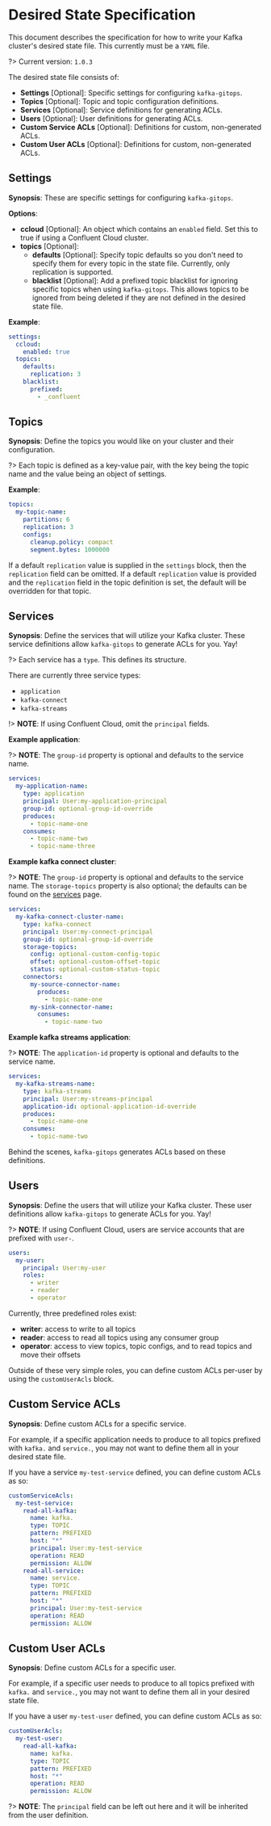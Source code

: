 # Desired State Specification

This document describes the specification for how to write your Kafka cluster's desired state file. This currently must be a `YAML` file. 

?> Current version: `1.0.3`

The desired state file consists of:

- **Settings** [Optional]: Specific settings for configuring `kafka-gitops`.
- **Topics** [Optional]: Topic and topic configuration definitions.
- **Services** [Optional]: Service definitions for generating ACLs.
- **Users** [Optional]: User definitions for generating ACLs.
- **Custom Service ACLs** [Optional]: Definitions for custom, non-generated ACLs.
- **Custom User ACLs** [Optional]: Definitions for custom, non-generated ACLs.

## Settings

**Synopsis**: These are specific settings for configuring `kafka-gitops`. 

**Options**:

- **ccloud** [Optional]: An object which contains an `enabled` field. Set this to true if using a Confluent Cloud cluster. 
- **topics** [Optional]: 
    - **defaults** [Optional]: Specify topic defaults so you don't need to specify them for every topic in the state file. Currently, only replication is supported. 
    - **blacklist** [Optional]: Add a prefixed topic blacklist for ignoring specific topics when using `kafka-gitops`. This allows topics to be ignored from being deleted if they are not defined in the desired state file.

**Example**:
```yaml
settings:
  ccloud:
    enabled: true
  topics:
    defaults:
      replication: 3
    blacklist:
      prefixed:
        - _confluent
```

## Topics

**Synopsis**: Define the topics you would like on your cluster and their configuration.

?> Each topic is defined as a key-value pair, with the key being the topic name and the value being an object of settings.

**Example**:

```yaml
topics:
  my-topic-name:
    partitions: 6
    replication: 3
    configs:
      cleanup.policy: compact
      segment.bytes: 1000000
```

If a default `replication` value is supplied in the `settings` block, then the `replication` field can be omitted. If a default `replication` value is provided and the `replication` field in the topic definition is set, the default will be overridden for that topic.

## Services

**Synopsis**: Define the services that will utilize your Kafka cluster. These service definitions allow `kafka-gitops` to generate ACLs for you. Yay!

?> Each service has a `type`. This defines its structure.

There are currently three service types:

- `application`
- `kafka-connect`
- `kafka-streams`

!> **NOTE**: If using Confluent Cloud, omit the `principal` fields.

**Example application**:

?> **NOTE**: The `group-id` property is optional and defaults to the service name.

```yaml
services:
  my-application-name:
    type: application
    principal: User:my-application-principal
    group-id: optional-group-id-override
    produces:
      - topic-name-one
    consumes:
      - topic-name-two
      - topic-name-three
```

**Example kafka connect cluster**:

?> **NOTE**: The `group-id` property is optional and defaults to the service name. The `storage-topics` property is also optional; the defaults can be found on the [services][services] page.

```yaml
services:
  my-kafka-connect-cluster-name:
    type: kafka-connect
    principal: User:my-connect-principal
    group-id: optional-group-id-override
    storage-topics:
      config: optional-custom-config-topic
      offset: optional-custom-offset-topic
      status: optional-custom-status-topic
    connectors:
      my-source-connector-name:
        produces:
          - topic-name-one
      my-sink-connector-name:
        consumes:
          - topic-name-two
```

**Example kafka streams application**:

?> **NOTE**: The `application-id` property is optional and defaults to the service name.

```yaml
services:
  my-kafka-streams-name:
    type: kafka-streams
    principal: User:my-streams-principal
    application-id: optional-application-id-override
    produces:
      - topic-name-one
    consumes:
      - topic-name-two
```

Behind the scenes, `kafka-gitops` generates ACLs based on these definitions.

## Users

**Synopsis**: Define the users that will utilize your Kafka cluster. These user definitions allow `kafka-gitops` to generate ACLs for you. Yay!

?> **NOTE**: If using Confluent Cloud, users are service accounts that are prefixed with `user-`.

```yaml
users:
  my-user:
    principal: User:my-user
    roles:
      - writer
      - reader
      - operator
```

Currently, three predefined roles exist:

- **writer**: access to write to all topics
- **reader**: access to read all topics using any consumer group
- **operator**: access to view topics, topic configs, and to read topics and move their offsets

Outside of these very simple roles, you can define custom ACLs per-user by using the `customUserAcls` block.


## Custom Service ACLs

**Synopsis**: Define custom ACLs for a specific service. 

For example, if a specific application needs to produce to all topics prefixed with `kafka.` and `service.`, you may not want to define them all in your desired state file. 

If you have a service `my-test-service` defined, you can define custom ACLs as so:

```yaml
customServiceAcls:
  my-test-service:
    read-all-kafka:
      name: kafka.
      type: TOPIC
      pattern: PREFIXED
      host: "*"
      principal: User:my-test-service
      operation: READ
      permission: ALLOW
    read-all-service:
      name: service.
      type: TOPIC
      pattern: PREFIXED
      host: "*"
      principal: User:my-test-service
      operation: READ
      permission: ALLOW
```

## Custom User ACLs

**Synopsis**: Define custom ACLs for a specific user. 

For example, if a specific user needs to produce to all topics prefixed with `kafka.` and `service.`, you may not want to define them all in your desired state file. 

If you have a user `my-test-user` defined, you can define custom ACLs as so:

```yaml
customUserAcls:
  my-test-user:
    read-all-kafka:
      name: kafka.
      type: TOPIC
      pattern: PREFIXED
      host: "*"
      operation: READ
      permission: ALLOW
```

?> **NOTE**: The `principal` field can be left out here and it will be inherited from the user definition.

[services]: /services.md